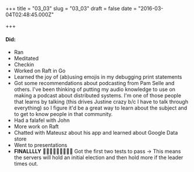 
+++
title = "03_03"
slug = "03_03"
draft = false
date = "2016-03-04T02:48:45.000Z"

+++

#### Did:
- Ran
- Meditated
- Checkin
- Worked on Raft in Go
- Learned the joy of (ab)using emojis in my debugging print statements
- Got some recommendations about podcasting from Pam Selle and others. I've been thinking of putting my audio knowledge to use on making a podcast about distributed systems. I'm one of those people that learns by talking (this drives Justine crazy b/c I have to talk through everything) so I figure it'd be a great way to learn about the subject and to get to know people in that community.
- Had a falafel with John
- More work on Raft
- Chatted with Mateusz about his app and learned about Google Data store
- Went to presentations
- __FINALLLLY__ 🎉🎉🎉🎉🎉🎉🎉🎉🎉 Got the first two tests to pass -> This means the servers will hold an initial election and then hold more if the leader times out.

